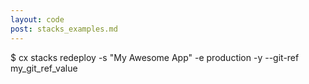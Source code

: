 ```yaml
---
layout: code
post: stacks_examples.md
---
```



$ cx stacks redeploy -s "My Awesome App" -e production -y --git-ref my_git_ref_value
